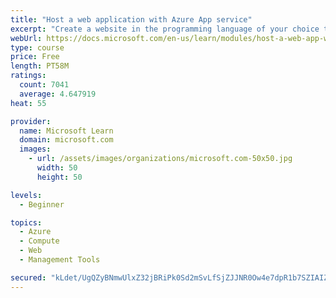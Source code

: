 ```yaml
---
title: "Host a web application with Azure App service"
excerpt: "Create a website in the programming language of your choice through the hosted web app platform in Azure App Service."
webUrl: https://docs.microsoft.com/en-us/learn/modules/host-a-web-app-with-azure-app-service/
type: course
price: Free
length: PT58M
ratings:
  count: 7041
  average: 4.647919
heat: 55

provider:
  name: Microsoft Learn
  domain: microsoft.com
  images:
    - url: /assets/images/organizations/microsoft.com-50x50.jpg
      width: 50
      height: 50

levels:
  - Beginner

topics:
  - Azure
  - Compute
  - Web
  - Management Tools

secured: "kLdet/UgQZyBNmwUlxZ32jBRiPk0Sd2mSvLfSjZJJNR0Ow4e7dpR1b7SZIAIZfPqPjQMFs0OG2Cu186VMt5zoysVmHmYcCb+T62ekCFMlFKF6IWHloMGRjluDV5vbH6Il50gYdcmUK34a1kWsOdyI3CTDRm3WXzTAvn6WjSaGjks1+uI5VWLPHdx5B0eDCsX2TVvOzSBYlVT+W8EKwk3hDM00nbjkZ3vWH0zQsWUFuclxD9/l7SQ+7F/1q4XCz+S7OeoEEtnzzI21oE+vnOOmGIri7er8aJ6Ck/P88MYlD6BsSfc6YulfdC4f5ueAKUAt6ob4sUR3iFYXLdgFtZtoa3cSNQ64MJRRKpKSYHq65WwCetp10cd4E6txxDAFvR+2X6kD1dcQB3rac479lzIeNQJxcC0dhkKNKMXi6OJDpo=;NGKsaNHowJeBfVD/tRNX3g=="
---
```


